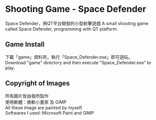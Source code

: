 # Shooting Game - Space Defender
Space Defender，用QT平台開發的小型射擊遊戲
A small shooting game called Space Defender, programming with QT platform.  
## Game Install
下載「game」資料夾，執行「Space_Defender.exe」即可遊玩。  
Download "game" directory and then execute "Space_Defender.exe" to play.  
## Copyright of Images
所有圖片皆由我所製作  
使用軟體：微軟小畫家 及 GIMP  
All these image are painted by myself.  
Softwares I used: Microsoft Paint and GIMP  